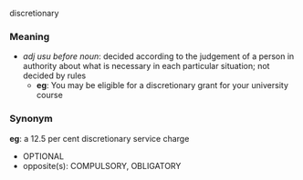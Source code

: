 discretionary
### Meaning
+ _adj usu before noun_: decided according to the judgement of a person in authority about what is necessary in each particular situation; not decided by rules
	+ __eg__: You may be eligible for a discretionary grant for your university course

### Synonym

__eg__: a 12.5 per cent discretionary service charge

+ OPTIONAL
+ opposite(s): COMPULSORY, OBLIGATORY


